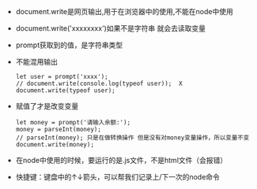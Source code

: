 - document.write是网页输出,用于在浏览器中的使用,不能在node中使用

- document.write('xxxxxxxx')如果不是字符串 就会去读取变量

- prompt获取到的值，是字符串类型

- 不能混用输出

  ```
  let user = prompt('xxxx');
  // document.write(console.log(typeof user));  X
  document.write(typeof user);
  ```

- 赋值了才是改变变量

  ```
  let money = prompt('请输入余额:');
  money = parseInt(money);
  // parseInt(money); 只是在做转换操作 但是没有对money变量操作，所以变量不变
  document.write(money);
  ```

- 在node中使用的时候，要运行的是.js文件，不是html文件（会报错）

- 快捷键：键盘中的↑↓箭头，可以帮我们记录上/下一次的node命令



















